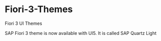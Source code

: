 # Fiori-3-Themes
Fiori 3 UI Themes

SAP Fiori 3 theme is now available with UI5. It is called SAP Quartz Light
